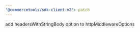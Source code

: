 ```yaml
---
'@commercetools/sdk-client-v2': patch
---
```


add headersWithStringBody option to httpMiddlewareOptions
